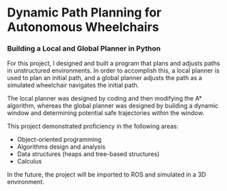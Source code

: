 # Dynamic Path Planning for Autonomous Wheelchairs
### Building a Local and Global Planner in Python

For this project, I designed and built a program that plans and adjusts paths in unstructured environments. In order to accomplish this, a local planner is used to plan an initial path, and a global planner adjusts the path as a simulated wheelchair navigates the initial path.

The local planner was designed by coding and then modifying the A* algorithm, whereas the global planner was designed by building a dynamic window and determining potential safe trajectories within the window. 

This project demonstrated proficiency in the following areas:
* Object-oriented programming
* Algorithms design and analysis
* Data structures (heaps and tree-based structures)
* Calculus

In the future, the project will be imported to ROS and simulated in a 3D environment.

